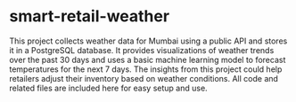 # smart-retail-weather
This project collects weather data for Mumbai using a public API and stores it in a PostgreSQL database. It provides visualizations of weather trends over the past 30 days and uses a basic machine learning model to forecast temperatures for the next 7 days. The insights from this project could help retailers adjust their inventory based on weather conditions. All code and related files are included here for easy setup and use.


